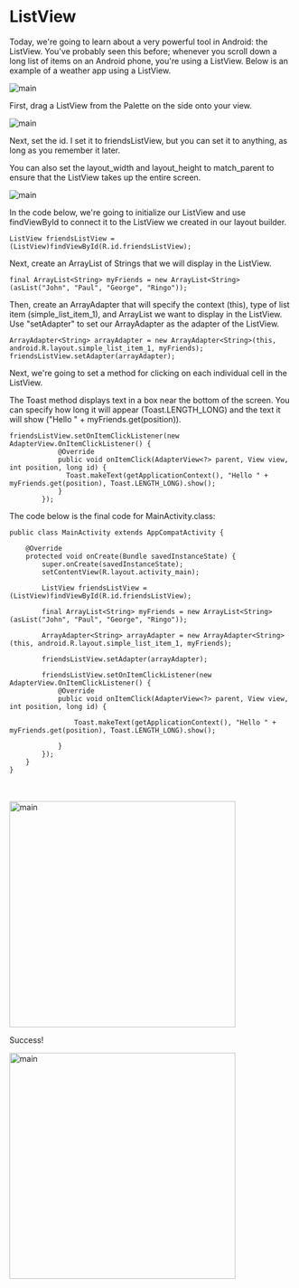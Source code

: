 
<h1>ListView</h1>

<p>Today, we're going to learn about a very powerful tool in Android: the ListView.  You've probably seen this before; whenever you scroll down a long list of items on an Android phone, you're using a ListView.  Below is an example of a weather app using a ListView.</p>

<img src = "img/weather.png" alt="main">

<p>First, drag a ListView from the Palette on the side onto your view.</p>

<img src = "img/main.png" alt="main">

<p>Next, set the id.  I set it to friendsListView, but you can set it to anything, as long as you remember it later.</p>
<p>You can also set the layout_width and layout_height to match_parent to ensure that the ListView takes up the entire screen. </p>

<img src = "img/id.png" alt="main">


<p></p>
<p></p>


<p>In the code below, we're going to initialize our ListView and use findViewById to connect it to the ListView we created in our layout builder. </p>

```
ListView friendsListView = (ListView)findViewById(R.id.friendsListView);
```
<p>Next, create an ArrayList of Strings that we will display in the ListView.</p>

```
final ArrayList<String> myFriends = new ArrayList<String>(asList("John", "Paul", "George", "Ringo"));
```

<p>Then, create an ArrayAdapter that will specify the context (this), type of list item (simple_list_item_1), and ArrayList we want to display in the ListView.  Use "setAdapter" to set our ArrayAdapter as the adapter of the ListView. </p>

```
ArrayAdapter<String> arrayAdapter = new ArrayAdapter<String>(this, android.R.layout.simple_list_item_1, myFriends);
friendsListView.setAdapter(arrayAdapter);
```



<p>Next, we're going to set a method for clicking on each individual cell in the ListView.  </p>

<p>The Toast method displays text in a box near the bottom of the screen.  You can specify how long it will appear (Toast.LENGTH_LONG) and the text it will show ("Hello " + myFriends.get(position)).</p>

```
friendsListView.setOnItemClickListener(new AdapterView.OnItemClickListener() {
            @Override
            public void onItemClick(AdapterView<?> parent, View view, int position, long id) {
              Toast.makeText(getApplicationContext(), "Hello " + myFriends.get(position), Toast.LENGTH_LONG).show();
            }
        });
```

<p>The code below is the final code for MainActivity.class:</p>

```
public class MainActivity extends AppCompatActivity {

    @Override
    protected void onCreate(Bundle savedInstanceState) {
        super.onCreate(savedInstanceState);
        setContentView(R.layout.activity_main);

        ListView friendsListView = (ListView)findViewById(R.id.friendsListView);

        final ArrayList<String> myFriends = new ArrayList<String>(asList("John", "Paul", "George", "Ringo"));

        ArrayAdapter<String> arrayAdapter = new ArrayAdapter<String>(this, android.R.layout.simple_list_item_1, myFriends);

        friendsListView.setAdapter(arrayAdapter);

        friendsListView.setOnItemClickListener(new AdapterView.OnItemClickListener() {
            @Override
            public void onItemClick(AdapterView<?> parent, View view, int position, long id) {

                Toast.makeText(getApplicationContext(), "Hello " + myFriends.get(position), Toast.LENGTH_LONG).show();

            }
        });
    }
}
```

<br>
<br>
<img src = "img/screenshot.png" width="400" alt="main">
<p>Success!</p>
<img src = "img/thumbsup.png" width="400" alt="main">
